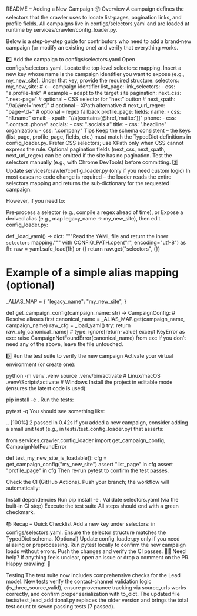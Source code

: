 README – Adding a New Campaign
📦 Overview
A campaign defines the selectors that the crawler uses to locate list‑pages, pagination links, and profile fields.
All campaigns live in configs/selectors.yaml and are loaded at runtime by services/crawler/config_loader.py.

Below is a step‑by‑step guide for contributors who need to add a brand‑new campaign (or modify an existing one) and verify that everything works.

1️⃣ Add the campaign to configs/selectors.yaml
Open configs/selectors.yaml.
Locate the top‑level selectors: mapping.
Insert a new key whose name is the campaign identifier you want to expose (e.g., my_new_site).
Under that key, provide the required structure:
selectors:
  my_new_site:                     # <-- campaign identifier
    list_page:
      link_selectors:
        - css: "a.profile-link"    # example – adapt to the target site
      pagination:
        next_css: ".next-page"     # optional – CSS selector for “next” button
        # next_xpath: "//a[@rel='next']"   # optional – XPath alternative
        # next_url_regex: "page=\\d+"     # optional – regex fallback
    profile_page:
      fields:
        name:
          - css: "h1.name"
        email:
          - xpath: "//a[contains(@href,'mailto:')]"
        phone:
          - css: ".contact .phone"
        socials:
          - css: ".socials a"
        title:
          - css: ".headline"
        organization:
          - css: ".company"
Tips
Keep the schema consistent – the keys (list_page, profile_page, fields, etc.) must match the TypedDict definitions in config_loader.py.
Prefer CSS selectors; use XPath only when CSS cannot express the rule.
Optional pagination fields (next_css, next_xpath, next_url_regex) can be omitted if the site has no pagination.
Test the selectors manually (e.g., with Chrome DevTools) before committing.
2️⃣ Update services/crawler/config_loader.py (only if you need custom logic)
In most cases no code change is required – the loader reads the entire selectors mapping and returns the sub‑dictionary for the requested campaign.

However, if you need to:

Pre‑process a selector (e.g., compile a regex ahead of time), or
Expose a derived alias (e.g., map legacy_name → my_new_site),
then edit config_loader.py:

def _load_yaml() -> dict:
    """Read the YAML file and return the inner ``selectors`` mapping."""
    with CONFIG_PATH.open("r", encoding="utf-8") as fh:
        raw = yaml.safe_load(fh) or {}
        return raw.get("selectors", {})

# Example of a simple alias mapping (optional)
_ALIAS_MAP = {
    "legacy_name": "my_new_site",
}

def get_campaign_config(campaign_name: str) -> CampaignConfig:
    # Resolve aliases first
    canonical_name = _ALIAS_MAP.get(campaign_name, campaign_name)
    raw_cfg = _load_yaml()
    try:
        return raw_cfg[canonical_name]  # type: ignore[return-value]
    except KeyError as exc:
        raise CampaignNotFoundError(canonical_name) from exc
If you don’t need any of the above, leave the file untouched.

3️⃣ Run the test suite to verify the new campaign
Activate your virtual environment (or create one):

python -m venv .venv
source .venv/bin/activate   # Linux/macOS
.venv\Scripts\activate      # Windows
Install the project in editable mode (ensures the latest code is used):

pip install -e .
Run the tests:

pytest -q
You should see something like:

..                                                                   [100%]
2 passed in 0.42s
If you added a new campaign, consider adding a small unit test (e.g., in tests/test_config_loader.py) that asserts:

from services.crawler.config_loader import get_campaign_config, CampaignNotFoundError

def test_my_new_site_is_loadable():
    cfg = get_campaign_config("my_new_site")
    assert "list_page" in cfg
    assert "profile_page" in cfg
Then re‑run pytest to confirm the test passes.

Check the CI (GitHub Actions).
Push your branch; the workflow will automatically:

Install dependencies
Run pip install -e .
Validate selectors.yaml (via the built‑in CI step)
Execute the test suite
All steps should end with a green checkmark.

📚 Recap – Quick Checklist
 Add a new key under selectors: in configs/selectors.yaml.
 Ensure the selector structure matches the TypedDict schema.
 (Optional) Update config_loader.py only if you need aliasing or preprocessing.
 Run pytest locally to confirm the new campaign loads without errors.
 Push the changes and verify the CI passes.
🙋‍♀️ Need help?
If anything feels unclear, open an issue or drop a comment on the PR.
Happy crawling! 🚀


Testing
The test suite now includes comprehensive checks for the Lead model. New tests verify the contact‑channel validation logic (is_three_source_valid), ensure provenance tracking via source_urls works correctly, and confirm proper serialization with to_dict. The updated file tests/test_lead_additional.py replaces the older version and brings the total test count to seven passing tests (7 passed).